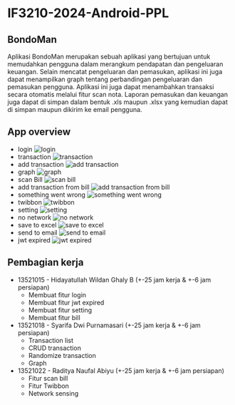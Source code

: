 # IF3210-2024-Android-PPL



## BondoMan
Aplikasi BondoMan merupakan sebuah aplikasi yang bertujuan untuk memudahkan pengguna dalam merangkum pendapatan dan pengeluaran keuangan. Selain mencatat pengeluaran dan pemasukan, aplikasi ini juga dapat menampilkan graph tentang perbandingan pengeluaran dan pemasukan pengguna. Aplikasi ini juga dapat menambahkan transaksi secara otomatis melalui fitur scan nota. Laporan pemasukan dan keuangan juga dapat di simpan dalam bentuk .xls maupun .xlsx yang kemudian dapat di simpan maupun dikirim ke email pengguna.


## App overview
- login 
  ![login](screenshot/login.jpg)
  <!-- add login image from screenshot folder -->
- transaction 
  ![transaction](screenshot/transactionlist.jpg)
- add transaction 
  ![add transaction](screenshot/addTransaction.jpg)
- graph 
  ![graph](screenshot/graph.jpg)
- scan Bill 
  ![scan bill](screenshot/scan.jpg)
- add transaction from bill 
  ![add transaction from bill](screenshot/saveItemFromBill.jpg)
- something went wrong 
  ![something went wrong](screenshot/somethingWentWrong.jpg)
- twibbon 
  ![twibbon](screenshot/twibbongede.jpg)
- setting 
  ![setting](screenshot/setting.jpg)
- no network 
  ![no network](screenshot/networkSensing.jpg)
- save to excel 
  ![save to excel](screenshot/fileSaved.jpg)
- send to email 
  ![send to email](screenshot/email.jpg)
- jwt expired 
  ![jwt expired](screenshot/Expired.jpg)

## Pembagian kerja 
- 13521015 - Hidayatullah Wildan Ghaly B (+-25 jam kerja & +-6 jam persiapan)
  - Membuat fitur login
  - Membuat fitur jwt expired
  - Membuat fitur setting
  - Membuat fitur bill
- 13521018 -  Syarifa Dwi Purnamasari (+-25 jam kerja & +-6 jam persiapan)
  - Transaction list
  - CRUD transaction
  - Randomize transaction
  - Graph
- 13521022 - Raditya Naufal Abiyu (+-25 jam kerja & +-6 jam persiapan)
  - Fitur scan bill
  - Fitur Twibbon
  - Network sensing
